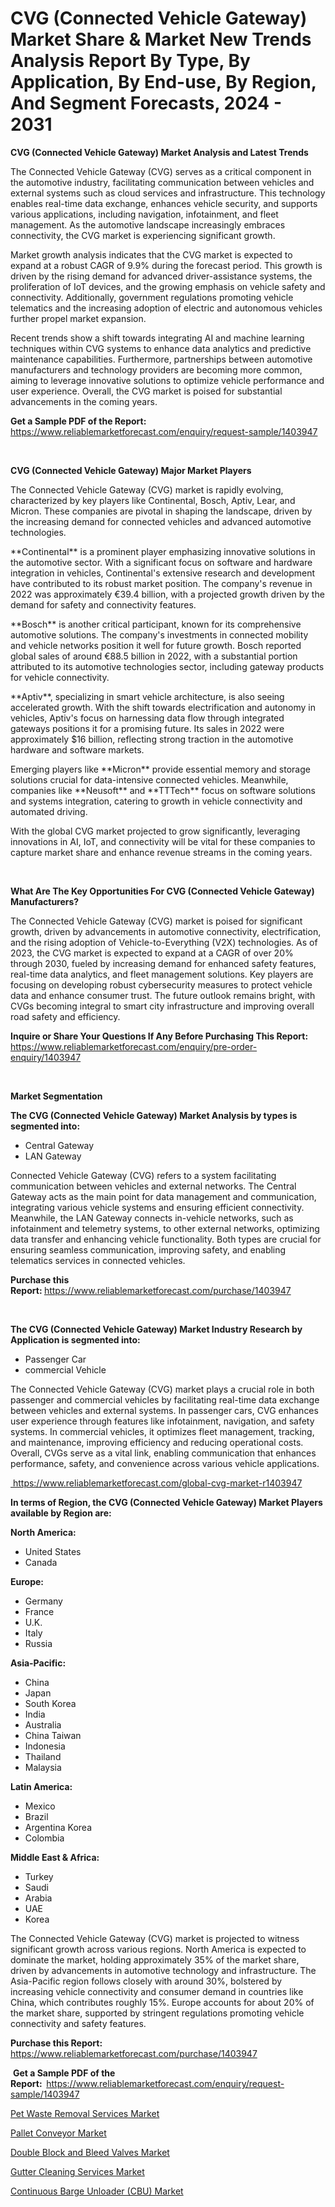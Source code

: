 <p><h1>CVG (Connected Vehicle Gateway) Market Share & Market New Trends Analysis Report By Type, By Application, By End-use, By Region, And Segment Forecasts, 2024 - 2031</h1></p><p><strong>CVG (Connected Vehicle Gateway) Market Analysis and Latest Trends</strong></p>
<p><p>The Connected Vehicle Gateway (CVG) serves as a critical component in the automotive industry, facilitating communication between vehicles and external systems such as cloud services and infrastructure. This technology enables real-time data exchange, enhances vehicle security, and supports various applications, including navigation, infotainment, and fleet management. As the automotive landscape increasingly embraces connectivity, the CVG market is experiencing significant growth.</p><p>Market growth analysis indicates that the CVG market is expected to expand at a robust CAGR of 9.9% during the forecast period. This growth is driven by the rising demand for advanced driver-assistance systems, the proliferation of IoT devices, and the growing emphasis on vehicle safety and connectivity. Additionally, government regulations promoting vehicle telematics and the increasing adoption of electric and autonomous vehicles further propel market expansion.</p><p>Recent trends show a shift towards integrating AI and machine learning techniques within CVG systems to enhance data analytics and predictive maintenance capabilities. Furthermore, partnerships between automotive manufacturers and technology providers are becoming more common, aiming to leverage innovative solutions to optimize vehicle performance and user experience. Overall, the CVG market is poised for substantial advancements in the coming years.</p></p>
<p><strong>Get a Sample PDF of the Report:&nbsp;</strong> <a href="https://www.reliablemarketforecast.com/enquiry/request-sample/1403947?utm_campaign=1464&utm_medium=2&utm_source=Github&utm_content=ia&utm_term=23102024&utm_id=cvg-connected-vehicle-gateway">https://www.reliablemarketforecast.com/enquiry/request-sample/1403947</a></p>
<p>&nbsp;</p>
<p><strong>CVG (Connected Vehicle Gateway) Major Market Players</strong></p>
<p><p>The Connected Vehicle Gateway (CVG) market is rapidly evolving, characterized by key players like Continental, Bosch, Aptiv, Lear, and Micron. These companies are pivotal in shaping the landscape, driven by the increasing demand for connected vehicles and advanced automotive technologies.</p><p>**Continental** is a prominent player emphasizing innovative solutions in the automotive sector. With a significant focus on software and hardware integration in vehicles, Continental's extensive research and development have contributed to its robust market position. The company's revenue in 2022 was approximately €39.4 billion, with a projected growth driven by the demand for safety and connectivity features.</p><p>**Bosch** is another critical participant, known for its comprehensive automotive solutions. The company's investments in connected mobility and vehicle networks position it well for future growth. Bosch reported global sales of around €88.5 billion in 2022, with a substantial portion attributed to its automotive technologies sector, including gateway products for vehicle connectivity.</p><p>**Aptiv**, specializing in smart vehicle architecture, is also seeing accelerated growth. With the shift towards electrification and autonomy in vehicles, Aptiv's focus on harnessing data flow through integrated gateways positions it for a promising future. Its sales in 2022 were approximately $16 billion, reflecting strong traction in the automotive hardware and software markets.</p><p>Emerging players like **Micron** provide essential memory and storage solutions crucial for data-intensive connected vehicles. Meanwhile, companies like **Neusoft** and **TTTech** focus on software solutions and systems integration, catering to growth in vehicle connectivity and automated driving.</p><p>With the global CVG market projected to grow significantly, leveraging innovations in AI, IoT, and connectivity will be vital for these companies to capture market share and enhance revenue streams in the coming years.</p></p>
<p>&nbsp;</p>
<p><strong>What Are The Key Opportunities For CVG (Connected Vehicle Gateway) Manufacturers?</strong></p>
<p><p>The Connected Vehicle Gateway (CVG) market is poised for significant growth, driven by advancements in automotive connectivity, electrification, and the rising adoption of Vehicle-to-Everything (V2X) technologies. As of 2023, the CVG market is expected to expand at a CAGR of over 20% through 2030, fueled by increasing demand for enhanced safety features, real-time data analytics, and fleet management solutions. Key players are focusing on developing robust cybersecurity measures to protect vehicle data and enhance consumer trust. The future outlook remains bright, with CVGs becoming integral to smart city infrastructure and improving overall road safety and efficiency.</p></p>
<p><strong>Inquire or Share Your Questions If Any Before Purchasing This Report:</strong> <a href="https://www.reliablemarketforecast.com/enquiry/pre-order-enquiry/1403947?utm_campaign=1464&utm_medium=2&utm_source=Github&utm_content=ia&utm_term=23102024&utm_id=cvg-connected-vehicle-gateway">https://www.reliablemarketforecast.com/enquiry/pre-order-enquiry/1403947</a></p>
<p>&nbsp;</p>
<p><strong>Market Segmentation</strong></p>
<p><strong>The CVG (Connected Vehicle Gateway) Market Analysis by types is segmented into:</strong></p>
<p><ul><li>Central Gateway</li><li>LAN Gateway</li></ul></p>
<p><p>Connected Vehicle Gateway (CVG) refers to a system facilitating communication between vehicles and external networks. The Central Gateway acts as the main point for data management and communication, integrating various vehicle systems and ensuring efficient connectivity. Meanwhile, the LAN Gateway connects in-vehicle networks, such as infotainment and telemetry systems, to other external networks, optimizing data transfer and enhancing vehicle functionality. Both types are crucial for ensuring seamless communication, improving safety, and enabling telematics services in connected vehicles.</p></p>
<p><strong>Purchase this Report:&nbsp;</strong><a href="https://www.reliablemarketforecast.com/purchase/1403947?utm_campaign=1464&utm_medium=2&utm_source=Github&utm_content=ia&utm_term=23102024&utm_id=cvg-connected-vehicle-gateway">https://www.reliablemarketforecast.com/purchase/1403947</a></p>
<p>&nbsp;</p>
<p><strong>The CVG (Connected Vehicle Gateway) Market Industry Research by Application is segmented into:</strong></p>
<p><ul><li>Passenger Car</li><li>commercial Vehicle</li></ul></p>
<p><p>The Connected Vehicle Gateway (CVG) market plays a crucial role in both passenger and commercial vehicles by facilitating real-time data exchange between vehicles and external systems. In passenger cars, CVG enhances user experience through features like infotainment, navigation, and safety systems. In commercial vehicles, it optimizes fleet management, tracking, and maintenance, improving efficiency and reducing operational costs. Overall, CVGs serve as a vital link, enabling communication that enhances performance, safety, and convenience across various vehicle applications.</p></p>
<p><a href="https://www.reliablemarketforecast.com/global-cvg-market-r1403947?utm_campaign=1464&utm_medium=2&utm_source=Github&utm_content=ia&utm_term=23102024&utm_id=cvg-connected-vehicle-gateway">&nbsp;https://www.reliablemarketforecast.com/global-cvg-market-r1403947</a></p>
<p><strong>In terms of Region, the CVG (Connected Vehicle Gateway) Market Players available by Region are:</strong></p>
<p>
    <p> <strong> North America: </strong>
        <ul>
            <li>United States</li>
            <li>Canada</li>
        </ul>
        </p> 
    <p> <strong> Europe: </strong>
        <ul>
            <li>Germany</li>
            <li>France</li>
            <li>U.K.</li>
            <li>Italy</li>
            <li>Russia</li>
        </ul>
        </p> 
    <p> <strong> Asia-Pacific: </strong>
        <ul>
            <li>China</li>
            <li>Japan</li>
            <li>South Korea</li>
            <li>India</li>
            <li>Australia</li>
            <li>China Taiwan</li>
            <li>Indonesia</li>
            <li>Thailand</li>
            <li>Malaysia</li>
        </ul>
        </p> 
    <p> <strong> Latin America: </strong>
        <ul>
            <li>Mexico</li>
            <li>Brazil</li>
            <li>Argentina Korea</li>
            <li>Colombia</li>
        </ul>
        </p> 
    <p> <strong> Middle East & Africa: </strong>
        <ul>
            <li>Turkey</li>
            <li>Saudi</li>
            <li>Arabia</li>
            <li>UAE</li>
            <li>Korea</li>
        </ul>
    </p>
    </p>
<p><p>The Connected Vehicle Gateway (CVG) market is projected to witness significant growth across various regions. North America is expected to dominate the market, holding approximately 35% of the market share, driven by advancements in automotive technology and infrastructure. The Asia-Pacific region follows closely with around 30%, bolstered by increasing vehicle connectivity and consumer demand in countries like China, which contributes roughly 15%. Europe accounts for about 20% of the market share, supported by stringent regulations promoting vehicle connectivity and safety features.</p></p>
<p><strong>Purchase this Report: </strong><a href="https://www.reliablemarketforecast.com/purchase/1403947?utm_campaign=1464&utm_medium=2&utm_source=Github&utm_content=ia&utm_term=23102024&utm_id=cvg-connected-vehicle-gateway">https://www.reliablemarketforecast.com/purchase/1403947</a></p>
<p>&nbsp;<strong>Get a Sample PDF of the Report:&nbsp;&nbsp;</strong><a href="https://www.reliablemarketforecast.com/enquiry/request-sample/1403947?utm_campaign=1464&utm_medium=2&utm_source=Github&utm_content=ia&utm_term=23102024&utm_id=cvg-connected-vehicle-gateway">https://www.reliablemarketforecast.com/enquiry/request-sample/1403947</a></p>
<p><strong></strong></p>
<p><p><a href="https://www.linkedin.com/pulse/pet-waste-removal-services-momentum-charting-11-cagr-zalbc?utm_campaign=1464&utm_medium=2&utm_source=Github&utm_content=ia&utm_term=23102024&utm_id=cvg-connected-vehicle-gateway">Pet Waste Removal Services Market</a></p><p><a href="https://issuu.com/reportprime-2/docs/pallet-conveyor-market-size-2030.pp_6fdc3e6f19dbb1?utm_campaign=1464&utm_medium=2&utm_source=Github&utm_content=ia&utm_term=23102024&utm_id=cvg-connected-vehicle-gateway">Pallet Conveyor Market</a></p><p><a href="https://issuu.com/reportprime-2/docs/double-block-and-bleed-valves-marke_f0ceb831e07b86?utm_campaign=1464&utm_medium=2&utm_source=Github&utm_content=ia&utm_term=23102024&utm_id=cvg-connected-vehicle-gateway">Double Block and Bleed Valves Market</a></p><p><a href="https://www.linkedin.com/pulse/global-gutter-cleaning-services-market-trends-insights-growth-dh5pc?utm_campaign=1464&utm_medium=2&utm_source=Github&utm_content=ia&utm_term=23102024&utm_id=cvg-connected-vehicle-gateway">Gutter Cleaning Services Market</a></p><p><a href="https://github.com/juniordelafrance/Market-Research-Report-List-5/blob/main/continuous-barge-unloader-cbu-market.md?utm_campaign=1464&utm_medium=2&utm_source=Github&utm_content=ia&utm_term=23102024&utm_id=cvg-connected-vehicle-gateway">Continuous Barge Unloader (CBU) Market</a></p></p>